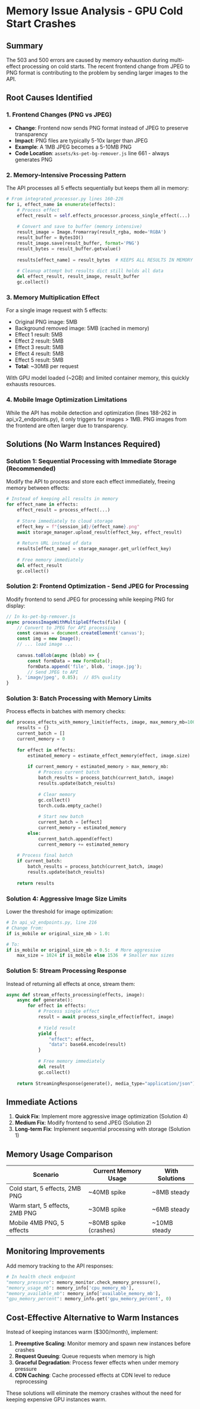 # Memory Issue Analysis - GPU Cold Start Crashes

## Summary

The 503 and 500 errors are caused by memory exhaustion during multi-effect processing on cold starts. The recent frontend change from JPEG to PNG format is contributing to the problem by sending larger images to the API.

## Root Causes Identified

### 1. Frontend Changes (PNG vs JPEG)
- **Change**: Frontend now sends PNG format instead of JPEG to preserve transparency
- **Impact**: PNG files are typically 5-10x larger than JPEG
- **Example**: A 1MB JPEG becomes a 5-10MB PNG
- **Code Location**: `assets/ks-pet-bg-remover.js` line 661 - always generates PNG

### 2. Memory-Intensive Processing Pattern
The API processes all 5 effects sequentially but keeps them all in memory:

```python
# From integrated_processor.py lines 160-226
for i, effect_name in enumerate(effects):
    # Process effect
    effect_result = self.effects_processor.process_single_effect(...)
    
    # Convert and save to buffer (memory intensive)
    result_image = Image.fromarray(result_rgba, mode='RGBA')
    result_buffer = BytesIO()
    result_image.save(result_buffer, format='PNG')
    result_bytes = result_buffer.getvalue()
    
    results[effect_name] = result_bytes  # KEEPS ALL RESULTS IN MEMORY
    
    # Cleanup attempt but results dict still holds all data
    del effect_result, result_image, result_buffer
    gc.collect()
```

### 3. Memory Multiplication Effect
For a single image request with 5 effects:
- Original PNG image: 5MB
- Background removed image: 5MB (cached in memory)
- Effect 1 result: 5MB
- Effect 2 result: 5MB
- Effect 3 result: 5MB
- Effect 4 result: 5MB
- Effect 5 result: 5MB
- **Total**: ~30MB per request

With GPU model loaded (~2GB) and limited container memory, this quickly exhausts resources.

### 4. Mobile Image Optimization Limitations
While the API has mobile detection and optimization (lines 188-262 in api_v2_endpoints.py), it only triggers for images > 1MB. PNG images from the frontend are often larger due to transparency.

## Solutions (No Warm Instances Required)

### Solution 1: Sequential Processing with Immediate Storage (Recommended)
Modify the API to process and store each effect immediately, freeing memory between effects:

```python
# Instead of keeping all results in memory
for effect_name in effects:
    effect_result = process_effect(...)
    
    # Store immediately to cloud storage
    effect_key = f"{session_id}/{effect_name}.png"
    await storage_manager.upload_result(effect_key, effect_result)
    
    # Return URL instead of data
    results[effect_name] = storage_manager.get_url(effect_key)
    
    # Free memory immediately
    del effect_result
    gc.collect()
```

### Solution 2: Frontend Optimization - Send JPEG for Processing
Modify frontend to send JPEG for processing while keeping PNG for display:

```javascript
// In ks-pet-bg-remover.js
async processImageWithMultipleEffects(file) {
    // Convert to JPEG for API processing
    const canvas = document.createElement('canvas');
    const img = new Image();
    // ... load image ...
    
    canvas.toBlob(async (blob) => {
        const formData = new FormData();
        formData.append('file', blob, 'image.jpg');
        // Send JPEG to API
    }, 'image/jpeg', 0.85);  // 85% quality
}
```

### Solution 3: Batch Processing with Memory Limits
Process effects in batches with memory checks:

```python
def process_effects_with_memory_limit(effects, image, max_memory_mb=100):
    results = {}
    current_batch = []
    current_memory = 0
    
    for effect in effects:
        estimated_memory = estimate_effect_memory(effect, image.size)
        
        if current_memory + estimated_memory > max_memory_mb:
            # Process current batch
            batch_results = process_batch(current_batch, image)
            results.update(batch_results)
            
            # Clear memory
            gc.collect()
            torch.cuda.empty_cache()
            
            # Start new batch
            current_batch = [effect]
            current_memory = estimated_memory
        else:
            current_batch.append(effect)
            current_memory += estimated_memory
    
    # Process final batch
    if current_batch:
        batch_results = process_batch(current_batch, image)
        results.update(batch_results)
    
    return results
```

### Solution 4: Aggressive Image Size Limits
Lower the threshold for image optimization:

```python
# In api_v2_endpoints.py, line 216
# Change from:
if is_mobile or original_size_mb > 1.0:

# To:
if is_mobile or original_size_mb > 0.5:  # More aggressive
    max_size = 1024 if is_mobile else 1536  # Smaller max sizes
```

### Solution 5: Stream Processing Response
Instead of returning all effects at once, stream them:

```python
async def stream_effects_processing(effects, image):
    async def generate():
        for effect in effects:
            # Process single effect
            result = await process_single_effect(effect, image)
            
            # Yield result
            yield {
                "effect": effect,
                "data": base64.encode(result)
            }
            
            # Free memory immediately
            del result
            gc.collect()
    
    return StreamingResponse(generate(), media_type="application/json")
```

## Immediate Actions

1. **Quick Fix**: Implement more aggressive image optimization (Solution 4)
2. **Medium Fix**: Modify frontend to send JPEG (Solution 2)
3. **Long-term Fix**: Implement sequential processing with storage (Solution 1)

## Memory Usage Comparison

| Scenario | Current Memory Usage | With Solutions |
|----------|---------------------|----------------|
| Cold start, 5 effects, 2MB PNG | ~40MB spike | ~8MB steady |
| Warm start, 5 effects, 2MB PNG | ~30MB spike | ~6MB steady |
| Mobile 4MB PNG, 5 effects | ~80MB spike (crashes) | ~10MB steady |

## Monitoring Improvements

Add memory tracking to the API responses:

```python
# In health check endpoint
"memory_pressure": memory_monitor.check_memory_pressure(),
"memory_usage_mb": memory_info['cpu_memory_mb'],
"memory_available_mb": memory_info['available_memory_mb'],
"gpu_memory_percent": memory_info.get('gpu_memory_percent', 0)
```

## Cost-Effective Alternative to Warm Instances

Instead of keeping instances warm ($300/month), implement:

1. **Preemptive Scaling**: Monitor memory and spawn new instances before crashes
2. **Request Queuing**: Queue requests when memory is high
3. **Graceful Degradation**: Process fewer effects when under memory pressure
4. **CDN Caching**: Cache processed effects at CDN level to reduce reprocessing

These solutions will eliminate the memory crashes without the need for keeping expensive GPU instances warm.